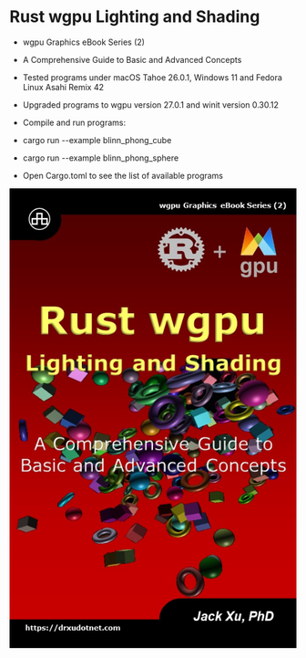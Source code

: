 # Rust wgpu Lighting and Shading

* wgpu Graphics eBook Series (2)
* A Comprehensive Guide to Basic and Advanced Concepts

* Tested programs under macOS Tahoe 26.0.1, Windows 11 and Fedora Linux Asahi Remix 42
* Upgraded programs to wgpu version 27.0.1 and winit version 0.30.12

* Compile and run programs:
* cargo run --example blinn_phong_cube
* cargo run --example blinn_phong_sphere

* Open Cargo.toml to see the list of available programs

![alt text](https://github.com/carlosvneto/wgpu-lighting/blob/main/images/ebook_cover.jpg?raw=true)
